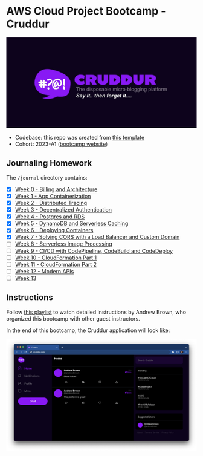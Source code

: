 # AWS Cloud Project Bootcamp - Cruddur

![Cruddur Graphic](_docs/assets/cruddur-banner.jpg)

- Codebase: this repo was created from [this template](https://github.com/ExamProCo/aws-bootcamp-cruddur-2023)
- Cohort: 2023-A1 ([bootcamp website](https://aws.cloudprojectbootcamp.com/))

## Journaling Homework

The `/journal` directory contains:

- [x] [Week 0 - Billing and Architecture](journal/week0.md)
- [x] [Week 1 - App Containerization](journal/week1.md)
- [x] [Week 2 - Distributed Tracing](journal/week2.md)
- [x] [Week 3 - Decentralized Authentication](journal/week3.md)
- [x] [Week 4 - Postgres and RDS](journal/week4.md)
- [x] [Week 5 - DynamoDB and Serverless Caching](journal/week5.md)
- [x] [Week 6 - Deploying Containers](journal/week6.md)
- [x] [Week 7 - Solving CORS with a Load Balancer and Custom Domain](journal/week7.md)
- [ ] [Week 8 - Serverless Image Processing](journal/week8.md)
- [ ] [Week 9 - CI/CD with CodePipeline, CodeBuild and CodeDeploy](journal/week9.md)
- [ ] [Week 10 - CloudFormation Part 1](journal/week10.md)
- [ ] [Week 11 - CloudFormation Part 2](journal/week11.md)
- [ ] [Week 12 - Modern APIs](journal/week12.md)
- [ ] [Week 13](journal/week13.md)

## Instructions

Follow [this playlist](https://www.youtube.com/playlist?list=PLBfufR7vyJJ7k25byhRXJldB5AiwgNnWv) to watch detailed instructions by Andrew Brown, who organized this bootcamp with other guest instructors.

In the end of this bootcamp, the Cruddur application will look like:

![Cruddur Screenshot](_docs/assets/cruddur-screenshot.png)
